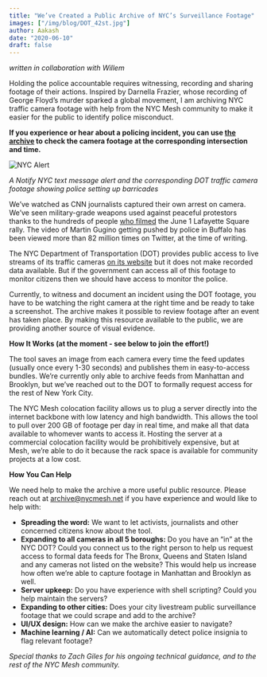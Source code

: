 ```yaml
---
title: "We’ve Created a Public Archive of NYC’s Surveillance Footage"
images: ["/img/blog/DOT_42st.jpg"]
author: Aakash
date: "2020-06-10"
draft: false
---
```


*written in collaboration with Willem*

Holding the police accountable requires witnessing, recording and sharing footage of their actions. Inspired by Darnella Frazier, whose recording of George Floyd’s murder sparked a global movement, I am archiving NYC traffic camera footage with help from the NYC Mesh community to make it easier for the public to identify police misconduct. 

**If you experience or hear about a policing incident, you can use [the archive](https://aaka.sh/projects/nyc_dot_camera_archive/) to check the camera footage at the corresponding intersection and time.**

![NYC Alert](/img/blog/DOT_combined.jpg)

*A Notify NYC text message alert and the corresponding DOT traffic camera footage showing police setting up barricades*

We’ve watched as CNN journalists captured their own arrest on camera. We’ve seen military-grade weapons used against peaceful protestors thanks to the hundreds of people [who filmed](https://www.washingtonpost.com/video/national/a-video-timeline-of-the-crackdown-on-protesters-before-trumps-photo-op/2020/06/08/0d107cb4-bf2b-4ba4-906a-d59800a32146_video.html) the June 1 Lafayette Square rally. The video of Martin Gugino getting pushed by police in Buffalo has been viewed more than 82 million times on Twitter, at the time of writing. 

The NYC Department of Transportation (DOT) provides public access to live streams of its traffic cameras [on its website](https://www1.nyc.gov/html/dot/html/motorist/atis.shtml) but it does not make recorded data available. But if the government can access all of this footage to monitor citizens then we should have access to monitor the police.

Currently, to witness and document an incident using the DOT footage, you have to be watching the right camera at the right time and be ready to take a screenshot. The archive makes it possible to review footage after an event has taken place. By making this resource available to the public, we are providing another source of visual evidence.

**How It Works (at the moment - see below to join the effort!)**

The tool saves an image from each camera every time the feed updates (usually once every 1-30 seconds) and publishes them in easy-to-access bundles. We’re currently only able to archive feeds from Manhattan and Brooklyn, but we’ve reached out to the DOT to formally request access for the rest of New York City. 

The NYC Mesh colocation facility allows us to plug a server directly into the internet backbone with low latency and high bandwidth. This allows the tool to  pull over 200 GB of footage per day in real time, and make all that data available to whomever wants to access it. Hosting the server at a commercial colocation facility would be prohibitively expensive, but at Mesh, we’re able to do it because the rack space is available for community projects at a low cost. 

**How You Can Help**

We need help to make the archive a more useful public resource. Please reach out at archive@nycmesh.net if you have experience and would like to help with:
- **Spreading the word:** We want to let activists, journalists and other concerned citizens know about the tool.
- **Expanding to all cameras in all 5 boroughs:** Do you have an “in” at the NYC DOT? Could you connect us to the right person to help us request access to formal data feeds for The Bronx, Queens and Staten Island and any cameras not listed on the website? This would help us increase how often we’re able to capture footage in Manhattan and Brooklyn as well. 
- **Server upkeep:** Do you have experience with shell scripting? Could you help maintain the servers?
- **Expanding to other cities:** Does your city livestream public surveillance footage that we could scrape and add to the archive?
- **UI/UX design:** How can we make the archive easier to navigate?
- **Machine learning / AI:** Can we automatically detect police insignia to flag relevant footage?

*Special thanks to Zach Giles for his ongoing technical guidance, and to the rest of the NYC Mesh community.*

